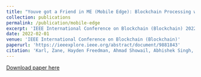```yaml
---
title: "Youve got a Friend in ME (Mobile Edge): Blockchain Processing with Cloud Node Backup."
collection: publications
permalink: /publication/mobile-edge
excerpt: 'IEEE International Conference on Blockchain (Blockchain) 2022'
date: 2022-02-01
venue: 'IEEE International Conference on Blockchain (Blockchain)'
paperurl: 'https://ieeexplore.ieee.org/abstract/document/9881843'
citation: 'Karl, Zane, Hayden Freedman, Ahmad Showail, Abhishek Singh, Samaa Gazzaz, and Faisal Nawab. Youve got a Friend in ME (Mobile Edge): Blockchain Processing with Cloud Node Backup. In 2022 IEEE International Conference on Blockchain (Blockchain), pp. 392-397. IEEE, 2022.'
---
```



[Download paper here](https://ieeexplore.ieee.org/abstract/document/9881843)




